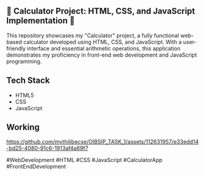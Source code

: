 ## 🔢 Calculator Project: HTML, CSS, and JavaScript Implementation 🔢

This repository showcases my "Calculator" project, a fully functional web-based calculator developed using HTML, CSS, and JavaScript. With a user-friendly interface and essential arithmetic operations, this application demonstrates my proficiency in front-end web development and JavaScript programming.

## Tech Stack
- HTML5
- CSS
- JavaScript

## Working

https://github.com/mythilibecse/OIBSIP_TASK_1/assets/112631957/e33edd14-bd25-4080-91c6-1913af4a69f7

#WebDevelopment #HTML #CSS #JavaScript #CalculatorApp #FrontEndDevelopment
